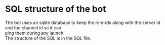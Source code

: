 # SQL structure of the bot

The bot uses an sqlite database to keep the role-ids along with the server id and the channel id so it can  
ping them during any launch. <br>
The structure of the SQL is in the SQL file.
